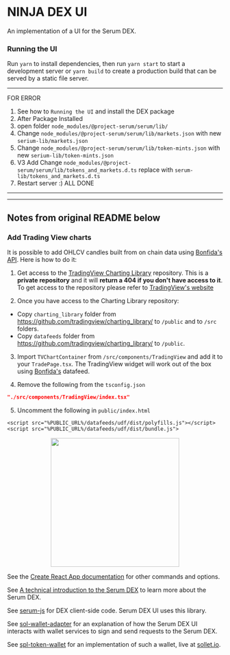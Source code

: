 # NINJA DEX UI

An implementation of a UI for the Serum DEX.

### Running the UI

Run `yarn` to install dependencies, then run `yarn start` to start a development server or `yarn build` to create a production build that can be served by a static file server.

---
FOR ERROR

1. See how to `Running the UI` and install the DEX package 
2. After Package Installed
3. open folder `node_modules/@project-serum/serum/lib/`
4. Change `node_modules/@project-serum/serum/lib/markets.json` with new `serium-lib/markets.json`
5. Change `node_modules/@project-serum/serum/lib/token-mints.json` with new `serium-lib/token-mints.json`
6. V3 Add Change `node_modules/@project-serum/serum/lib/tokens_and_markets.d.ts` replace with `serum-lib/tokens_and_markets.d.ts`
7. Restart server :) ALL DONE
---































---
Notes from original README below
---

### Add Trading View charts

It is possible to add OHLCV candles built from on chain data using [Bonfida's API](https://docs.bonfida.com). Here is how to do it:

1. Get access to the [TradingView Charting Library](https://github.com/tradingview/charting_library/) repository. This is a **private repository** and it will **return a 404 if you don't have access to it**. To get access to the repository please refer to [TradingView's website](https://www.tradingview.com/HTML5-stock-forex-bitcoin-charting-library/)

2. Once you have access to the Charting Library repository:

- Copy `charting_library` folder from https://github.com/tradingview/charting_library/ to `/public` and to `/src` folders.
- Copy `datafeeds` folder from https://github.com/tradingview/charting_library/ to `/public`.

3. Import `TVChartContainer` from `/src/components/TradingView` and add it to your `TradePage.tsx`. The TradingView widget will work out of the box using [Bonfida's](https://bonfida.com) datafeed.

4. Remove the following from the `tsconfig.json`

```json
"./src/components/TradingView/index.tsx"
```

5. Uncomment the following in `public/index.html`

```
<script src="%PUBLIC_URL%/datafeeds/udf/dist/polyfills.js"></script>
<script src="%PUBLIC_URL%/datafeeds/udf/dist/bundle.js">
```

<p align="center">
<img height="300" src="https://i.imgur.com/UyFKmTv.png">
</p>

See the [Create React App documentation](https://facebook.github.io/create-react-app/docs/getting-started) for other commands and options.

See [A technical introduction to the Serum DEX](https://projectserum.com/blog/serum-dex-introduction) to learn more about the Serum DEX.

See [serum-js](https://github.com/project-serum/serum-js) for DEX client-side code. Serum DEX UI uses this library.

See [sol-wallet-adapter](https://github.com/project-serum/sol-wallet-adapter) for an explanation of how the Serum DEX UI interacts with wallet services to sign and send requests to the Serum DEX.

See [spl-token-wallet](https://github.com/project-serum/spl-token-wallet) for an implementation of such a wallet, live at [sollet.io](https://sollet.io).
